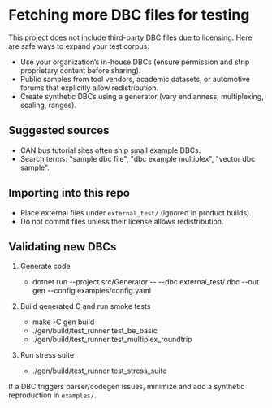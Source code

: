 # Fetching more DBC files for testing

This project does not include third-party DBC files due to licensing. Here are safe ways to expand your test corpus:

- Use your organization’s in-house DBCs (ensure permission and strip proprietary content before sharing).
- Public samples from tool vendors, academic datasets, or automotive forums that explicitly allow redistribution.
- Create synthetic DBCs using a generator (vary endianness, multiplexing, scaling, ranges).

## Suggested sources

- CAN bus tutorial sites often ship small example DBCs.
- Search terms: "sample dbc file", "dbc example multiplex", "vector dbc sample".

## Importing into this repo

- Place external files under `external_test/` (ignored in product builds).
- Do not commit files unless their license allows redistribution.

## Validating new DBCs

1. Generate code
   - dotnet run --project src/Generator -- --dbc external_test/<file>.dbc --out gen --config examples/config.yaml
2. Build generated C and run smoke tests
   - make -C gen build
   - ./gen/build/test_runner test_be_basic
   - ./gen/build/test_runner test_multiplex_roundtrip

3. Run stress suite
   - ./gen/build/test_runner test_stress_suite

If a DBC triggers parser/codegen issues, minimize and add a synthetic reproduction in `examples/`.
